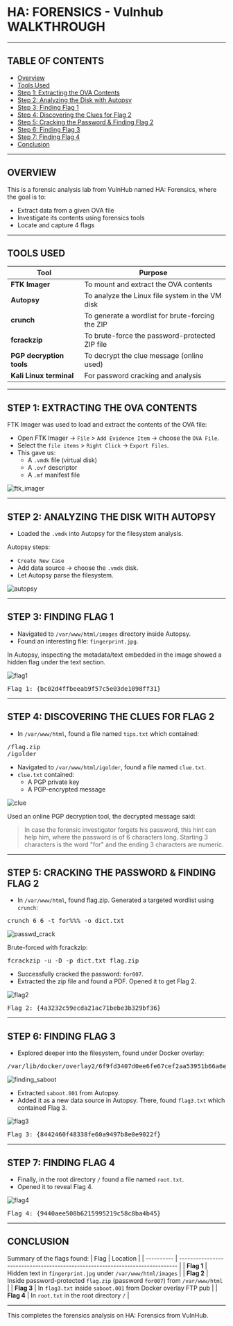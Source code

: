 # HA: FORENSICS - Vulnhub WALKTHROUGH

---

## TABLE OF CONTENTS
- [Overview](#overview)
- [Tools Used](#tools-used)
- [Step 1: Extracting the OVA Contents](#step-1-extracting-the-ova-contents)
- [Step 2: Analyzing the Disk with Autopsy](#step-2-analyzing-the-disk-with-autopsy)
- [Step 3: Finding Flag 1](#step-3-finding-flag-1)
- [Step 4: Discovering the Clues for Flag 2](#step-4-discovering-the-clues-for-flag-2)
- [Step 5: Cracking the Password & Finding Flag 2](#step-5-cracking-the-password-&-finding-flag-2)
- [Step 6: Finding Flag 3](#step-6-finding-flag-3)
- [Step 7: Finding Flag 4](#step-7-finding-flag-4)
- [Conclusion](#conclusion)

---

## OVERVIEW
This is a forensic analysis lab from VulnHub named HA: Forensics, where the goal is to:

- Extract data from a given OVA file
- Investigate its contents using forensics tools
- Locate and capture 4 flags

---

## TOOLS USED
| Tool                     | Purpose                                          |
| ------------------------ | ------------------------------------------------ |
| **FTK Imager**           | To mount and extract the OVA contents            |
| **Autopsy**              | To analyze the Linux file system in the VM disk  |
| **crunch**               | To generate a wordlist for brute-forcing the ZIP |
| **fcrackzip**            | To brute-force the password-protected ZIP file   |
| **PGP decryption tools** | To decrypt the clue message (online used)        |
| **Kali Linux terminal**  | For password cracking and analysis               |

---

## STEP 1: EXTRACTING THE OVA CONTENTS
FTK Imager was used to load and extract the contents of the OVA file:
- Open FTK Imager → `File` > `Add Evidence Item` → choose the `OVA File`.
- Select the `file items` > `Right Click` → `Export Files`.
- This gave us:
  - A `.vmdk` file (virtual disk)
  - A `.ovf` descriptor
  - A `.mf` manifest file

![ftk_imager](snippets/ftk_imager.png)

---

## STEP 2: ANALYZING THE DISK WITH AUTOPSY
- Loaded the `.vmdk` into Autopsy for the filesystem analysis.

Autopsy steps:
- `Create New Case`
- Add data source → choose the `.vmdk` disk.
- Let Autopsy parse the filesystem.

![autopsy](snippets/autopsy.png)

---

## STEP 3: FINDING FLAG 1
- Navigated to `/var/www/html/images` directory inside Autopsy.
- Found an interesting file: `fingerprint.jpg`.

In Autopsy, inspecting the metadata/text embedded in the image showed a hidden flag under the text section.

![flag1](snippets/flag1.png)
<pre>Flag 1: {bc02d4ffbeeab9f57c5e03de1098ff31}</pre>

---

## STEP 4: DISCOVERING THE CLUES FOR FLAG 2
- In `/var/www/html`, found a file named `tips.txt` which contained:
<pre>/flag.zip
/igolder</pre>
- Navigated to `/var/www/html/igolder`, found a file named `clue.txt`.
- `clue.txt` contained:
  - A PGP private key
  - A PGP-encrypted message

![clue](snippets/clue.png)

Used an online PGP decryption tool, the decrypted message said:
> In case the forensic investigator forgets his password, this hint can help him, where the password is of 6 characters long.
> Starting 3 characters is the word "for" and the ending 3 characters are numeric.

---

## STEP 5: CRACKING THE PASSWORD & FINDING FLAG 2
- In `/var/www/html`, found flag.zip.
Generated a targeted wordlist using `crunch`:
<pre>crunch 6 6 -t for%%% -o dict.txt</pre>

![passwd_crack](snippets/passwd_crack.png)

Brute-forced with fcrackzip:
<pre>fcrackzip -u -D -p dict.txt flag.zip</pre>
- Successfully cracked the password: `for007`.
- Extracted the zip file and found a PDF. Opened it to get Flag 2.

![flag2](snippets/flag2.png)
<pre>Flag 2: {4a3232c59ecda21ac71bebe3b329bf36}</pre>

---

## STEP 6: FINDING FLAG 3
- Explored deeper into the filesystem, found under Docker overlay:
<pre>/var/lib/docker/overlay2/6f9fd3407d0ee6fe67cef2aa53951b66a6e3384e3b10afa791d1f02836da89c2/diff/var/ftp/pub/saboot.001</pre>

![finding_saboot](snippets/finding_saboot.png)

- Extracted `saboot.001` from Autopsy.
- Added it as a new data source in Autopsy. There, found `flag3.txt` which contained Flag 3.

![flag3](snippets/flag3.png)
<pre>Flag 3: {8442460f48338fe60a9497b8e0e9022f}</pre>

---

## STEP 7: FINDING FLAG 4
- Finally, in the root directory `/` found a file named `root.txt`.
- Opened it to reveal Flag 4.

![flag4](snippets/flag4.png)
<pre>Flag 4: {9440aee508b6215995219c58c8ba4b45}</pre>

---

## CONCLUSION
Summary of the flags found:
| Flag       | Location                                                                      |
| ---------- | ----------------------------------------------------------------------------- |
| **Flag 1** | Hidden text in `fingerprint.jpg` under `/var/www/html/images`                 |
| **Flag 2** | Inside password-protected `flag.zip` (password `for007`) from `/var/www/html` |
| **Flag 3** | In `flag3.txt` inside `saboot.001` from Docker overlay FTP pub                |
| **Flag 4** | In `root.txt` in the root directory `/`                                       |

---

This completes the forensics analysis on HA: Forensics from VulnHub.
